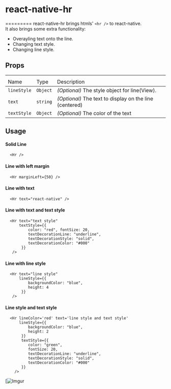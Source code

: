 # react-native-hr

=========
react-native-hr brings htmls'  `<hr />`  to react-native. <br />
It also brings some extra functionality:
  <ul>
    <li>Overayling text onto the line.</li>
    <li>Changing text style.</li>
    <li>Changing line style.</li>
  </ul>

## Props
<table>
  <th>
    <tr>
      <td>Name</td>
      <td>Type</td>
      <td>Description</td>
    </tr>
  </th>
  <tbody>
    <tr>
      <td><code>lineStyle<code></td>
      <td><code>Object<code></td>
      <td><em>(Optional)</em> The style object for line(View).</td>
    </tr>
    <tr>
      <td><code>text<code></td>
      <td><code>string<code></td>
      <td><em>(Optional)</em> The text to display on the line (centered) </td>
    </tr>
    <tr>
      <td><code>textStyle<code></td>
      <td><code>Object<code></td>
      <td><em>(Optional)</em> The color of the text</td>
    </tr>
  </tbody>
</table>

## Usage

#### Solid Line
```
  <Hr />
```

#### Line with left margin
```
  <Hr marginLeft={50} />
```

#### Line with text
```
  <Hr text="react-native" />
```


#### Line with text and text style
```
  <Hr text="text style"
      textStyle={{
          color: "red", fontSize: 20,
          textDecorationLine: "underline",
          textDecorationStyle: "solid",
          textDecorationColor: "#000"
       }}
   />
```


#### Line with line style
```
  <Hr text="line style"
      lineStyle={{
          backgroundColor: "blue",
          height: 4
       }}
   />
```


#### Line style and text style
```
  <Hr lineColor='red' text='line style and text style'
      lineStyle={{
          backgroundColor: "blue",
          height: 2
       }}
       textStyle={{
          color: "green",
          fontSize: 20,
          textDecorationLine: "underline",
          textDecorationStyle: "solid",
          textDecorationColor: "#000"
       }}
    />
```


[![Imgur](https://github.com/priyesh9875/react-native-hr/blob/master/Screenshot_1483257401.png)
